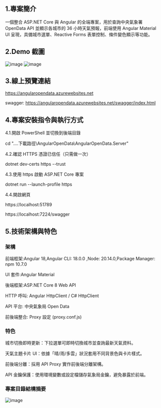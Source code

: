 ## 1.專案簡介
一個整合 ASP.NET Core 與 Angular 的全端專案，用於查詢中央氣象署 OpenData API 並顯示各城市的 36 小時天氣預報，前端使用 Angular Material UI 呈現，具備城市選單、Reactive Forms 表單控制、條件變色顯示等功能。

## 2.Demo 截圖
![image](https://github.com/user-attachments/assets/00d91bdd-47ba-4d17-9e2d-9f441dab5052)
![image](https://github.com/user-attachments/assets/aef908e6-83ec-4249-9612-8a1e1a5fd41a)

## 3.線上預覽連結
https://angularopendata.azurewebsites.net

swagger: https://angularopendata.azurewebsites.net/swagger/index.html

## 4.專案安裝指令與執行方式
4.1.開啟 PowerShell 並切換到後端目錄

cd "....下載路徑\AngularOpenData\AngularOpenData.Server"

4.2.確認 HTTPS 憑證已信任（只需做一次）

dotnet dev-certs https --trust

4.3.使用 https 啟動 ASP.NET Core 專案

dotnet run --launch-profile https

4.4.開啟網頁

https://localhost:51789

https://localhost:7224/swagger

## 5.技術架構與特色
### 架構
前端框架:Angular 18,Angular CLI: 18.0.0 ,Node: 20.14.0,Package Manager: npm 10.7.0

UI 套件:Angular Material

後端框架:ASP.NET Core 8 Web API

HTTP 呼叫:	Angular HttpClient / C# HttpClient

API 平台:	中央氣象局 Open Data

前後端整合:	Proxy 設定 (proxy.conf.js)

### 特色
城市切換即時更新：下拉選單可即時切換城市並查詢最新天氣資料。

天氣主題卡片 UI：依據「晴/雨/多雲」狀況套用不同背景色與卡片樣式。

前後端分離：採用 API Proxy 實作前後端分離架構。

API 金鑰保護：使用環境變數或設定檔儲存氣象局金鑰，避免暴露於前端。

### 專案目錄結構摘要
![image](https://github.com/user-attachments/assets/08d67030-933e-49ca-b211-dc1a42b14c62)
